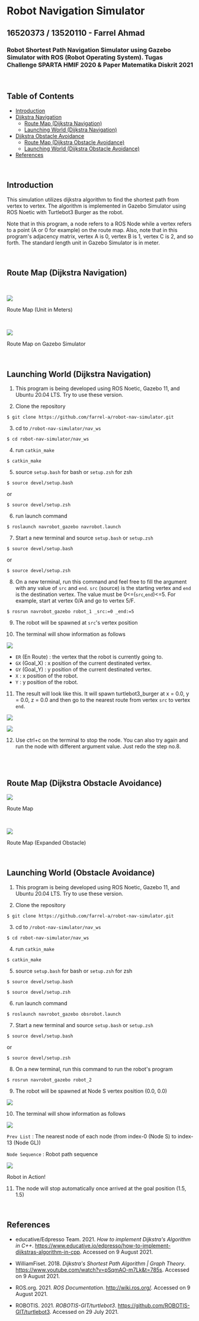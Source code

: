 # Robot Navigation Simulator

## 16520373 / 13520110 - Farrel Ahmad

### Robot Shortest Path Navigation Simulator using Gazebo Simulator with ROS (Robot Operating System). Tugas Challenge SPARTA HMIF 2020 & Paper Matematika Diskrit 2021

<br>

## Table of Contents
- [Introduction](#intro)
- [Dijkstra Navigation](#DN)
    - [Route Map (Dijkstra Navigation)](#DN)
    - [Launching World (Dijkstra Navigation)](#LWRM)
- [Dijkstra Obstacle Avoidance](#RMDO)
    - [Route Map (Dijkstra Obstacle Avoidance)](#RMDO)
    - [Launching World (Dijkstra Obstacle Avoidance)](#LWOA)
- [References](#ref)

<br>

## Introduction <a name="intro"></a>

This simulation utilizes dijkstra algorithm to find the shortest path from vertex to vertex. The algorithm is implemented in Gazebo Simulator using ROS Noetic with Turtlebot3 Burger as the robot. 

Note that in this program, a node refers to a ROS Node while a vertex refers to a point (A or 0 for example) on the route map. Also, note that in this program's adjacency matrix, vertex A is 0, vertex B is 1, vertex C is 2, and so forth. The standard length unit in Gazebo Simulator is in meter.

<br>

## Route Map (Dijkstra Navigation)  <a name="DN"></a>

<br>

![](photos/route.png)

Route Map (Unit in Meters)

<br>

![](photos/launch2.png)

Route Map on Gazebo Simulator

<br>

## Launching World (Dijkstra Navigation) <a name="LWRM"></a>
1. This program is being developed using ROS Noetic, Gazebo 11, and Ubuntu 20.04 LTS. Try to use these version.

2. Clone the repository
```
$ git clone https://github.com/farrel-a/robot-nav-simulator.git
```

3. cd to `/robot-nav-simulator/nav_ws`
```
$ cd robot-nav-simulator/nav_ws
```

4. run `catkin_make`
```
$ catkin_make
```

5. source `setup.bash` for bash or `setup.zsh` for zsh
```
$ source devel/setup.bash
```
or
```
$ source devel/setup.zsh
```

6. run launch command
```
$ roslaunch navrobot_gazebo navrobot.launch
```

7. Start a new terminal and source `setup.bash` or `setup.zsh`
```
$ source devel/setup.bash
```
or
```
$ source devel/setup.zsh
```


8. On a new terminal, run this command and feel free to fill the argument with any value of `src` and `end`. `src` (source) is the starting vertex and `end` is the destination vertex. The value must be 0<=(`src`,`end`)<=5. For example, start at vertex 0/A and go to vertex 5/F.

```
$ rosrun navrobot_gazebo robot_1 _src:=0 _end:=5
```

9. The robot will be spawned at `src`'s vertex position 

10. The terminal will show information as follows

![](photos/terminal.png)

- `ER` (En Route) : the vertex that the robot is currently going to.
- `GX` (Goal_X) : x position of the current destinated vertex.
- `GY` (Goal_Y) : y position of the current destinated vertex.
- `X` : x position of the robot.
- `Y` : y position of the robot.

11. The result will look like this. It will spawn turtlebot3_burger at x = 0.0, y = 0.0, z = 0.0 and then go to the nearest route from vertex `src` to vertex `end`.

![](photos/launch.png)

![](photos/move.gif)

12. Use ctrl+c on the terminal to stop the node. You can also try again and run the node with different argument value. Just redo the step no.8.

<br>
<br>

## Route Map (Dijkstra Obstacle Avoidance) <a name="RMDO"></a>
![](https://i.ibb.co/jvXL87b/Screenshot-from-2021-12-14-07-01-20.png)

Route Map

<br>

![](https://i.ibb.co/hsbZzYy/Screenshot-from-2021-12-14-07-41-20.png)

Route Map (Expanded Obstacle)

<br>

## Launching World (Obstacle Avoidance)<a name="LWOA"></a>
1. This program is being developed using ROS Noetic, Gazebo 11, and Ubuntu 20.04 LTS. Try to use these version.

2. Clone the repository
```
$ git clone https://github.com/farrel-a/robot-nav-simulator.git
```

3. cd to `/robot-nav-simulator/nav_ws`
```
$ cd robot-nav-simulator/nav_ws
```

4. run `catkin_make`
```
$ catkin_make
```

5. source `setup.bash` for bash or `setup.zsh` for zsh
```
$ source devel/setup.bash
```
```
$ source devel/setup.zsh
```

6. run launch command
```
$ roslaunch navrobot_gazebo obsrobot.launch
```

7. Start a new terminal and source `setup.bash` or `setup.zsh`
```
$ source devel/setup.bash
```
or
```
$ source devel/setup.zsh
```

8. On a new terminal, run this command to run the robot's program

```
$ rosrun navrobot_gazebo robot_2
```

9. The robot will be spawned at Node S vertex position (0.0, 0.0)

![](https://i.ibb.co/6mvW4q5/Screenshot-from-2021-12-14-07-27-29.png)

10. The terminal will show information as follows

![](https://i.ibb.co/7KbGFX0/Screenshot-from-2021-12-14-12-37-56.png)

`Prev List` : The nearest node of each node (from index-0 (Node S) to index-13 (Node GL))

`Node Sequence` : Robot path sequence

![](https://i.ibb.co/6wjNFpZ/robotobs.gif)

Robot in Action!

11. The node will stop automatically once arrived at the goal position (1.5, 1.5)

<br>

## References <a name="ref"></a>
- educative/Edpresso Team. 2021. *How to implement Dijkstra's Algorithm in C++*. https://www.educative.io/edpresso/how-to-implement-dijkstras-algorithm-in-cpp. Accessed on 9 August 2021.

- WilliamFiset. 2018. *Dijkstra's Shortest Path Algorithm | Graph Theory*. https://www.youtube.com/watch?v=pSqmAO-m7Lk&t=785s. Accessed on 9 August 2021.

- ROS.org. 2021. *ROS Documentation*. http://wiki.ros.org/. Accessed on 9 August 2021.

- ROBOTIS. 2021. *ROBOTIS-GIT/turtlebot3*. https://github.com/ROBOTIS-GIT/turtlebot3. Accessed on 29 July 2021.